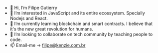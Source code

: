 - 👋 Hi, I’m Filipe Gutierry
- 👀 I’m interested in JavaScript and its entire ecossystem. Specially Nodejs and React.
- 🌱 I’m currently learning blockchain and smart contracts. I believe that it's the new great revolution for humans.
- 💞️ I’m looking to collaborate on tech community by teaching people to code.
- 📫 Email-me -> filipe@kenzie.com.br
